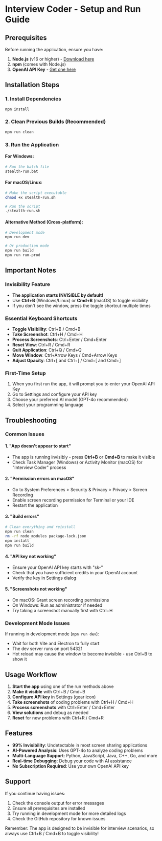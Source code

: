 # Interview Coder - Setup and Run Guide

## Prerequisites

Before running the application, ensure you have:

1. **Node.js** (v16 or higher) - [Download here](https://nodejs.org/)
2. **npm** (comes with Node.js)
3. **OpenAI API Key** - [Get one here](https://platform.openai.com/api-keys)

## Installation Steps

### 1. Install Dependencies
```bash
npm install
```

### 2. Clean Previous Builds (Recommended)
```bash
npm run clean
```

### 3. Run the Application

#### For Windows:
```bash
# Run the batch file
stealth-run.bat
```

#### For macOS/Linux:
```bash
# Make the script executable
chmod +x stealth-run.sh

# Run the script
./stealth-run.sh
```

#### Alternative Method (Cross-platform):
```bash
# Development mode
npm run dev

# Or production mode
npm run build
npm run run-prod
```

## Important Notes

### Invisibility Feature
- **The application starts INVISIBLE by default!**
- Use **Ctrl+B** (Windows/Linux) or **Cmd+B** (macOS) to toggle visibility
- If you don't see the window, press the toggle shortcut multiple times

### Essential Keyboard Shortcuts
- **Toggle Visibility**: Ctrl+B / Cmd+B
- **Take Screenshot**: Ctrl+H / Cmd+H
- **Process Screenshots**: Ctrl+Enter / Cmd+Enter
- **Reset View**: Ctrl+R / Cmd+R
- **Quit Application**: Ctrl+Q / Cmd+Q
- **Move Window**: Ctrl+Arrow Keys / Cmd+Arrow Keys
- **Adjust Opacity**: Ctrl+[ and Ctrl+] / Cmd+[ and Cmd+]

### First-Time Setup
1. When you first run the app, it will prompt you to enter your OpenAI API Key
2. Go to Settings and configure your API key
3. Choose your preferred AI model (GPT-4o recommended)
4. Select your programming language

## Troubleshooting

### Common Issues

#### 1. "App doesn't appear to start"
- The app is running invisibly - press **Ctrl+B** or **Cmd+B** to make it visible
- Check Task Manager (Windows) or Activity Monitor (macOS) for "Interview Coder" process

#### 2. "Permission errors on macOS"
- Go to System Preferences > Security & Privacy > Privacy > Screen Recording
- Enable screen recording permission for Terminal or your IDE
- Restart the application

#### 3. "Build errors"
```bash
# Clean everything and reinstall
npm run clean
rm -rf node_modules package-lock.json
npm install
npm run build
```

#### 4. "API key not working"
- Ensure your OpenAI API key starts with "sk-"
- Check that you have sufficient credits in your OpenAI account
- Verify the key in Settings dialog

#### 5. "Screenshots not working"
- On macOS: Grant screen recording permissions
- On Windows: Run as administrator if needed
- Try taking a screenshot manually first with Ctrl+H

### Development Mode Issues
If running in development mode (`npm run dev`):
- Wait for both Vite and Electron to fully start
- The dev server runs on port 54321
- Hot reload may cause the window to become invisible - use Ctrl+B to show it

## Usage Workflow

1. **Start the app** using one of the run methods above
2. **Make it visible** with Ctrl+B / Cmd+B
3. **Configure API key** in Settings (gear icon)
4. **Take screenshots** of coding problems with Ctrl+H / Cmd+H
5. **Process screenshots** with Ctrl+Enter / Cmd+Enter
6. **View solutions** and debug as needed
7. **Reset** for new problems with Ctrl+R / Cmd+R

## Features

- **99% Invisibility**: Undetectable in most screen sharing applications
- **AI-Powered Analysis**: Uses GPT-4o to analyze coding problems
- **Multi-Language Support**: Python, JavaScript, Java, C++, Go, and more
- **Real-time Debugging**: Debug your code with AI assistance
- **No Subscription Required**: Use your own OpenAI API key

## Support

If you continue having issues:
1. Check the console output for error messages
2. Ensure all prerequisites are installed
3. Try running in development mode for more detailed logs
4. Check the GitHub repository for known issues

Remember: The app is designed to be invisible for interview scenarios, so always use Ctrl+B / Cmd+B to toggle visibility!
